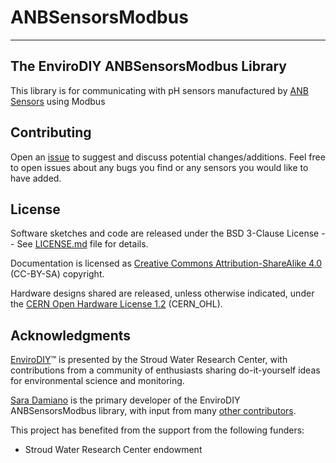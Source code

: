 # ANBSensorsModbus<!--! {#mainpage} -->

___

## The EnviroDIY ANBSensorsModbus Library<!--! {#mainpage_intro} -->

This library is for communicating with pH sensors manufactured by [ANB Sensors](https://www.anbsensors.com/) using Modbus

## Contributing<!--! {#mainpage_contributing} -->

Open an [issue](https://github.com/EnviroDIY/ANBSensorsModbus/issues) to suggest and discuss potential changes/additions.
Feel free to open issues about any bugs you find or any sensors you would like to have added.

## License<!--! {#mainpage_license} -->

Software sketches and code are released under the BSD 3-Clause License -- See [LICENSE.md](https://github.com/EnviroDIY/ANBSensorsModbus/blob/master/LICENSE.md) file for details.

Documentation is licensed as [Creative Commons Attribution-ShareAlike 4.0](https://creativecommons.org/licenses/by-sa/4.0/) (CC-BY-SA) copyright.

Hardware designs shared are released, unless otherwise indicated, under the [CERN Open Hardware License 1.2](http://www.ohwr.org/licenses/cern-ohl/v1.2) (CERN_OHL).

## Acknowledgments<!--! {#mainpage_acknowledgments} -->

[EnviroDIY](http://envirodiy.org/)™ is presented by the Stroud Water Research Center, with contributions from a community of enthusiasts sharing do-it-yourself ideas for environmental science and monitoring.

[Sara Damiano](https://github.com/SRGDamia1) is the primary developer of the EnviroDIY ANBSensorsModbus library, with input from many [other contributors](https://github.com/EnviroDIY/ANBSensorsModbus/graphs/contributors).

This project has benefited from the support from the following funders:

- Stroud Water Research Center endowment
